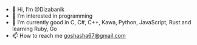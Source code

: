 - 👋 Hi, I’m @Dizabanik
- 👀 I’m interested in programming
- 🌱 I’m currently good in C, C#, C++, Kawa, Python, JavaScript, Rust and learning Ruby, Go
- 📫 How to reach me goshasha67@gmail.com

<!---
Dizabanik/Dizabanik is a ✨ special ✨ repository because its `README.md` (this file) appears on your GitHub profile.
You can click the Preview link to take a look at your changes.
--->

